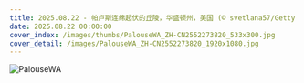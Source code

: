 ```yaml
---
title: 2025.08.22 - 帕卢斯连绵起伏的丘陵，华盛顿州，美国 (© svetlana57/Getty Images)
date: 2025.08.22 00:00:00
cover_index: /images/thumbs/PalouseWA_ZH-CN2552273820_533x300.jpg
cover_detail: /images/PalouseWA_ZH-CN2552273820_1920x1080.jpg
---
```


![PalouseWA](/images/PalouseWA_ZH-CN2552273820_1920x1080.jpg)
